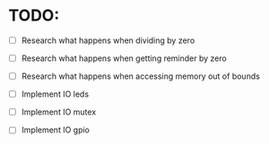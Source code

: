 # TODO:

- [ ] Research what happens when dividing by zero
- [ ] Research what happens when getting reminder by zero
- [ ] Research what happens when accessing memory out of bounds
- [ ] Implement IO leds
- [ ] Implement IO mutex
- [ ] Implement IO gpio


